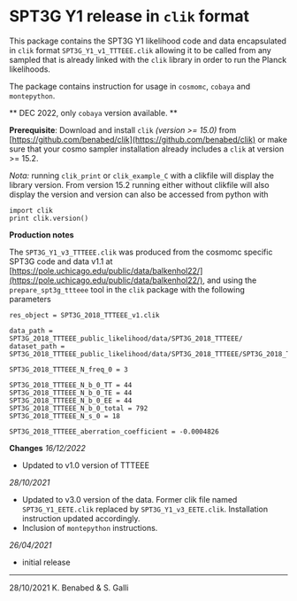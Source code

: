 # SPT3G Y1 release in `clik` format

This package contains the SPT3G Y1 likelihood code and data encapsulated in `clik` format `SPT3G_Y1_v1_TTTEEE.clik` allowing it to be called from any sampled that is already linked with the `clik` library in order to run the Planck likelihoods.

The package contains instruction for usage in `cosmomc`, `cobaya` and `montepython`.

** DEC 2022, only `cobaya` version available. **

**Prerequisite**:
Download and install `clik` _(version >= 15.0)_ from [https://github.com/benabed/clik](https://github.com/benabed/clik)  or make sure that your cosmo sampler installation already includes a `clik` at version >= 15.2. 

_Nota:_ running `clik_print` or `clik_example_C` with a clikfile will display the library version. From version 15.2 running either without clikfile will also display the version and version can also be accessed from python with 

	import clik
	print clik.version()


**Production notes**

The `SPT3G_Y1_v3_TTTEEE.clik` was produced from the cosmomc specific SPT3G code and data v1.1 at [https://pole.uchicago.edu/public/data/balkenhol22/](https://pole.uchicago.edu/public/data/balkenhol22/), and using the `prepare_spt3g_ttteee` tool in the `clik` package with the following parameters 

	res_object = SPT3G_2018_TTTEEE_v1.clik

	data_path = SPT3G_2018_TTTEEE_public_likelihood/data/SPT3G_2018_TTTEEE/
	dataset_path = SPT3G_2018_TTTEEE_public_likelihood/data/SPT3G_2018_TTTEEE/SPT3G_2018_TTTEEE.dataset

	SPT3G_2018_TTTEEE_N_freq_0 = 3

	SPT3G_2018_TTTEEE_N_b_0_TT = 44
	SPT3G_2018_TTTEEE_N_b_0_TE = 44
	SPT3G_2018_TTTEEE_N_b_0_EE = 44
	SPT3G_2018_TTTEEE_N_b_0_total = 792
	SPT3G_2018_TTTEEE_N_s_0 = 18

	SPT3G_2018_TTTEEE_aberration_coefficient = -0.0004826

**Changes**
*16/12/2022*

- Updated to v1.0 version of TTTEEE

*28/10/2021*
	
- Updated to v3.0 version of the data. Former clik file named `SPT3G_Y1_EETE.clik` replaced by `SPT3G_Y1_v3_EETE.clik`. Installation instruction updated accordingly. 
- Inclusion of `montepython` instructions.
  
*26/04/2021*

- initial release

----------
28/10/2021
K. Benabed & S. Galli
